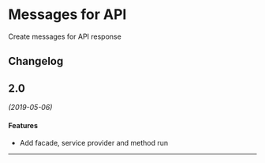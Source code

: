 # Messages for API

Create messages for API response

## Changelog
## 2.0
*(2019-05-06)*

#### Features
* Add facade, service provider and method run

---

